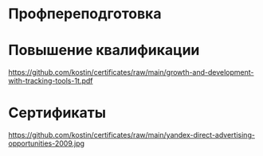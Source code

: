 # Профпереподготовка

# Повышение квалификации

https://github.com/kostin/certificates/raw/main/growth-and-development-with-tracking-tools-1t.pdf

# Сертификаты

https://github.com/kostin/certificates/raw/main/yandex-direct-advertising-opportunities-2009.jpg
